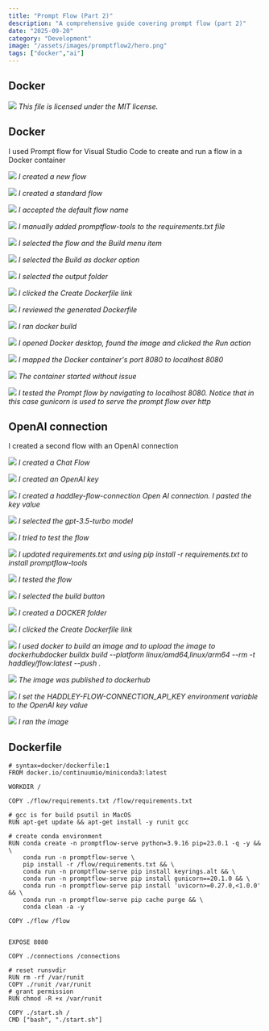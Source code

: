 ```yaml
---
title: "Prompt Flow (Part 2)"
description: "A comprehensive guide covering prompt flow (part 2)"
date: "2025-09-20"
category: "Development"
image: "/assets/images/promptflow2/hero.png"
tags: ["docker","ai"]
---
```


## Docker

![](/assets/images/promptflow2/logo.svg)
*This file is licensed under the MIT license.*


## Docker

I used Prompt flow for Visual Studio Code to create and run a flow in a Docker container

![](/assets/images/promptflow2/screenshot-2024-06-12-at-11.54.32am-1836x484.png)
*I created a new flow*

![](/assets/images/promptflow2/screenshot-2024-06-12-at-11.54.42am-1836x478.png)
*I created a standard flow*

![](/assets/images/promptflow2/screenshot-2024-06-12-at-11.55.38am-1836x327.png)
*I accepted the default flow name*

![](/assets/images/promptflow2/screenshot-2024-06-12-at-11.57.01am-1836x761.png)
*I manually added promptflow-tools to the requirements.txt file*

![](/assets/images/promptflow2/screenshot-2024-06-12-at-11.57.39am-2136x990.png)
*I selected the flow and the Build menu item*

![](/assets/images/promptflow2/screenshot-2024-06-12-at-11.57.47am-1836x221.png)
*I selected the Build as docker option*

![](/assets/images/promptflow2/screenshot-2024-06-12-at-11.57.56am-1836x1063.png)
*I selected the output folder*

![](/assets/images/promptflow2/screenshot-2024-06-12-at-11.58.15am-1836x754.png)
*I clicked the Create Dockerfile link*

![](/assets/images/promptflow2/screenshot-2024-06-12-at-11.58.39am-1836x1182.png)
*I reviewed the generated Dockerfile*

![](/assets/images/promptflow2/screenshot-2024-06-12-at-12.01.02pm-1836x1319.png)
*I ran docker build*

![](/assets/images/promptflow2/screenshot-2024-06-12-at-12.01.15pm-1836x788.png)
*I opened Docker desktop, found the image and clicked the Run action*

![](/assets/images/promptflow2/screenshot-2024-06-12-at-1.04.15pm-2136x1213.png)
*I mapped the Docker container's port 8080 to localhost 8080*

![](/assets/images/promptflow2/screenshot-2024-06-12-at-1.06.28pm-2136x1209.png)
*The container started without issue*

![](/assets/images/promptflow2/screenshot-2024-06-12-at-1.07.08pm-2136x1115.png)
*I tested the Prompt flow by navigating to localhost 8080. Notice that in this case gunicorn is used to serve the prompt flow over http*


## OpenAI connection

I created a second flow with an OpenAI connection

![](/assets/images/promptflow2/screenshot-2024-09-15-at-8.02.02am-2136x1226.png)
*I created a Chat Flow*

![](/assets/images/promptflow2/screenshot-2024-09-15-at-8.05.32am-2136x1275.png)
*I created an OpenAI key*

![](/assets/images/promptflow2/screenshot-2024-09-15-at-8.06.23am-2136x944.png)
*I created a haddley-flow-connection Open AI connection. I pasted the key value*

![](/assets/images/promptflow2/screenshot-2024-09-15-at-8.06.56am-2136x866.png)
*I selected the gpt-3.5-turbo model*

![](/assets/images/promptflow2/screenshot-2024-09-15-at-8.07.17am-2136x356.png)
*I tried to test the flow*

![](/assets/images/promptflow2/screenshot-2024-09-15-at-8.09.24am-2136x775.png)
*I updated requirements.txt and using pip install -r requirements.txt to install promptflow-tools*

![](/assets/images/promptflow2/screenshot-2024-09-15-at-8.09.57am-2136x689.png)
*I tested the flow*

![](/assets/images/promptflow2/screenshot-2024-09-15-at-8.10.15am-2136x183.png)
*I selected the build button*

![](/assets/images/promptflow2/screenshot-2024-09-15-at-8.10.33am-2136x963.png)
*I created a DOCKER folder*

![](/assets/images/promptflow2/screenshot-2024-09-15-at-8.11.42am-2136x477.png)
*I clicked the Create Dockerfile link*

![](/assets/images/promptflow2/screenshot-2024-09-15-at-8.14.40am-2136x1234.png)
*I used docker to build an image and to upload the image to dockerhubdocker buildx build --platform linux/amd64,linux/arm64 --rm -t haddley/flow:latest --push .*

![](/assets/images/promptflow2/screenshot-2024-09-15-at-12.18.04pm-2136x482.png)
*The image was published to dockerhub*

![](/assets/images/promptflow2/458093778-988481093300074-4455187068097691869-n-1270x720.png)
*I set the HADDLEY-FLOW-CONNECTION_API_KEY environment variable to the OpenAI key value*

![](/assets/images/promptflow2/457851559-902204838438402-4174883941277830493-n-1270x720.png)
*I ran the image*


## Dockerfile

```text
# syntax=docker/dockerfile:1
FROM docker.io/continuumio/miniconda3:latest

WORKDIR /

COPY ./flow/requirements.txt /flow/requirements.txt

# gcc is for build psutil in MacOS
RUN apt-get update && apt-get install -y runit gcc

# create conda environment
RUN conda create -n promptflow-serve python=3.9.16 pip=23.0.1 -q -y && \
    conda run -n promptflow-serve \
    pip install -r /flow/requirements.txt && \
    conda run -n promptflow-serve pip install keyrings.alt && \
    conda run -n promptflow-serve pip install gunicorn==20.1.0 && \
    conda run -n promptflow-serve pip install 'uvicorn>=0.27.0,<1.0.0' && \
    conda run -n promptflow-serve pip cache purge && \
    conda clean -a -y

COPY ./flow /flow


EXPOSE 8080

COPY ./connections /connections

# reset runsvdir
RUN rm -rf /var/runit
COPY ./runit /var/runit
# grant permission
RUN chmod -R +x /var/runit

COPY ./start.sh /
CMD ["bash", "./start.sh"]
```

